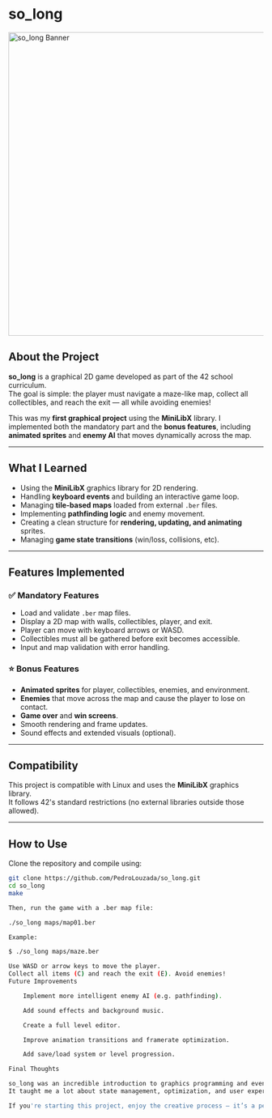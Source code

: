 # so_long

<img src="https://upload.wikimedia.org/wikipedia/commons/thumb/1/13/C_Maze_Example.svg/800px-C_Maze_Example.svg.png" width="600" alt="so_long Banner" />

## About the Project

**so_long** is a graphical 2D game developed as part of the 42 school curriculum.  
The goal is simple: the player must navigate a maze-like map, collect all collectibles, and reach the exit — all while avoiding enemies!

This was my **first graphical project** using the **MiniLibX** library. I implemented both the mandatory part and the **bonus features**, including **animated sprites** and **enemy AI** that moves dynamically across the map.

---

## What I Learned

- Using the **MiniLibX** graphics library for 2D rendering.
- Handling **keyboard events** and building an interactive game loop.
- Managing **tile-based maps** loaded from external `.ber` files.
- Implementing **pathfinding logic** and enemy movement.
- Creating a clean structure for **rendering, updating, and animating** sprites.
- Managing **game state transitions** (win/loss, collisions, etc).

---

## Features Implemented

### ✅ Mandatory Features

- Load and validate `.ber` map files.
- Display a 2D map with walls, collectibles, player, and exit.
- Player can move with keyboard arrows or WASD.
- Collectibles must all be gathered before exit becomes accessible.
- Input and map validation with error handling.

### ⭐ Bonus Features

- **Animated sprites** for player, collectibles, enemies, and environment.
- **Enemies** that move across the map and cause the player to lose on contact.
- **Game over** and **win screens**.
- Smooth rendering and frame updates.
- Sound effects and extended visuals (optional).

---

## Compatibility

This project is compatible with Linux and uses the **MiniLibX** graphics library.  
It follows 42's standard restrictions (no external libraries outside those allowed).

---

## How to Use

Clone the repository and compile using:

```bash
git clone https://github.com/PedroLouzada/so_long.git
cd so_long
make

Then, run the game with a .ber map file:

./so_long maps/map01.ber

Example:

$ ./so_long maps/maze.ber

Use WASD or arrow keys to move the player.
Collect all items (C) and reach the exit (E). Avoid enemies!
Future Improvements

    Implement more intelligent enemy AI (e.g. pathfinding).

    Add sound effects and background music.

    Create a full level editor.

    Improve animation transitions and framerate optimization.

    Add save/load system or level progression.

Final Thoughts

so_long was an incredible introduction to graphics programming and event-driven logic.
It taught me a lot about state management, optimization, and user experience — and gave me the satisfaction of building a full playable game from scratch! 🕹️🔥

If you're starting this project, enjoy the creative process — it’s a perfect mix of logic and design.
